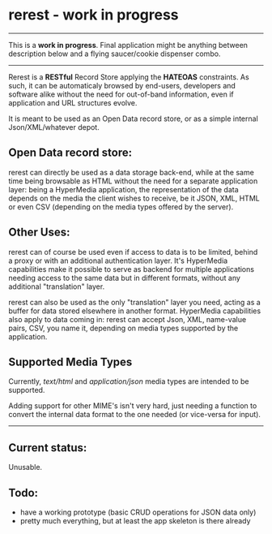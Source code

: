 rerest - work in progress
=========================

----
This is a **work in progress**. Final application might be anything between description below and a flying saucer/cookie dispenser combo.

----

Rerest is a **RESTful** Record Store applying the **HATEOAS** constraints. As such, it can be automaticaly browsed by end-users, developers and software alike without the need for out-of-band information, even if application and URL structures evolve.

It is meant to be used as an Open Data record store, or as a simple internal Json/XML/whatever depot.

Open Data record store:
-----------------------
rerest can directly be used as a data storage back-end, while at the same time being browsable as HTML without the need for a separate application layer: being a HyperMedia application, the representation of the data depends on the media the client wishes to receive, be it JSON, XML, HTML or even CSV (depending on the media types offered by the server).

Other Uses:
-----------
rerest can of course be used even if access to data is to be limited, behind a proxy or with an additional authentication layer. It's HyperMedia capabilities make it possible to serve as backend for multiple applications needing access to the same data but in different formats, without any additional "translation" layer.

rerest can also be used as the only "translation" layer you need, acting as a buffer for data stored elsewhere in another format. HyperMedia capabilities also apply to data coming in: rerest can accept Json, XML, name-value pairs, CSV, you name it, depending on media types supported by the application.

Supported Media Types
---------------------
Currently, _text/html_ and _application/json_ media types are intended to be supported.

Adding support for other MIME's isn't very hard, just needing a function to convert the internal data format to the one needed (or vice-versa for input).

---

Current status:
---------------
Unusable.

Todo:
-----
 - have a working prototype (basic CRUD operations for JSON data only)
 - pretty much everything, but at least the app skeleton is there already
